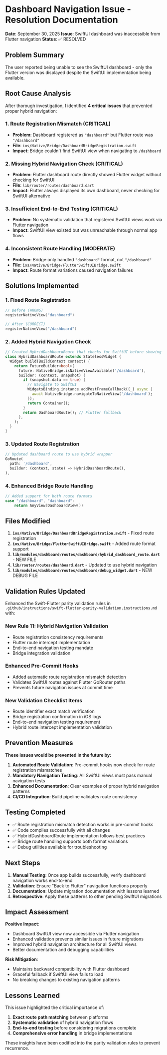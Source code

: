 # Dashboard Navigation Issue - Resolution Documentation

**Date**: September 30, 2025
**Issue**: SwiftUI dashboard was inaccessible from Flutter navigation
**Status**: ✅ RESOLVED

## Problem Summary

The user reported being unable to see the SwiftUI dashboard - only the Flutter version was displayed despite the SwiftUI implementation being available.

## Root Cause Analysis

After thorough investigation, I identified **4 critical issues** that prevented proper hybrid navigation:

### 1. Route Registration Mismatch (CRITICAL)

- **Problem**: Dashboard registered as `"dashboard"` but Flutter route was `"/dashboard"`
- **File**: `ios/Native/Bridge/DashboardBridgeRegistration.swift`
- **Impact**: Bridge couldn't find SwiftUI view when navigating to `/dashboard`

### 2. Missing Hybrid Navigation Check (CRITICAL)

- **Problem**: Flutter dashboard route directly showed Flutter widget without checking for SwiftUI
- **File**: `lib/router/routes/dashboard.dart`
- **Impact**: Flutter always displayed its own dashboard, never checking for SwiftUI alternative

### 3. Insufficient End-to-End Testing (CRITICAL)

- **Problem**: No systematic validation that registered SwiftUI views work via Flutter navigation
- **Impact**: SwiftUI view existed but was unreachable through normal app flows

### 4. Inconsistent Route Handling (MODERATE)

- **Problem**: Bridge only handled `"dashboard"` format, not `"/dashboard"`
- **File**: `ios/Native/Bridge/FlutterSwiftUIBridge.swift`
- **Impact**: Route format variations caused navigation failures

## Solutions Implemented

### 1. Fixed Route Registration

```swift
// Before (WRONG)
registerNativeView("dashboard")

// After (CORRECT)
registerNativeView("/dashboard")
```

### 2. Added Hybrid Navigation Check

```dart
// Created HybridDashboardRoute that checks for SwiftUI before showing Flutter
class HybridDashboardRoute extends StatelessWidget {
  Widget build(BuildContext context) {
    return FutureBuilder<bool>(
      future: NativeBridge.isNativeViewAvailable('/dashboard'),
      builder: (context, snapshot) {
        if (snapshot.data == true) {
          // Navigate to SwiftUI
          WidgetsBinding.instance.addPostFrameCallback((_) async {
            await NativeBridge.navigateToNativeView('/dashboard');
          });
          return Container();
        }
        return DashboardRoute(); // Flutter fallback
      },
    );
  }
}
```

### 3. Updated Route Registration

```dart
// Updated dashboard route to use hybrid wrapper
GoRoute(
  path: '/dashboard',
  builder: (context, state) => HybridDashboardRoute(),
),
```

### 4. Enhanced Bridge Route Handling

```swift
// Added support for both route formats
case "/dashboard", "dashboard":
    return AnyView(DashboardView())
```

## Files Modified

1. **`ios/Native/Bridge/DashboardBridgeRegistration.swift`** - Fixed route registration
2. **`ios/Native/Bridge/FlutterSwiftUIBridge.swift`** - Added route format support
3. **`lib/modules/dashboard/routes/dashboard/hybrid_dashboard_route.dart`** - NEW FILE
4. **`lib/router/routes/dashboard.dart`** - Updated to use hybrid navigation
5. **`lib/modules/dashboard/routes/dashboard/debug_widget.dart`** - NEW DEBUG FILE

## Validation Rules Updated

Enhanced the Swift-Flutter parity validation rules in `.github/instructions/swift-flutter-parity-validation.instructions.md` with:

### New Rule 11: Hybrid Navigation Validation

- Route registration consistency requirements
- Flutter route intercept implementation
- End-to-end navigation testing mandate
- Bridge integration validation

### Enhanced Pre-Commit Hooks

- Added automatic route registration mismatch detection
- Validates SwiftUI routes against Flutter GoRouter paths
- Prevents future navigation issues at commit time

### New Validation Checklist Items

- Route identifier exact match verification
- Bridge registration confirmation in iOS logs
- End-to-end navigation testing requirement
- Hybrid route intercept implementation validation

## Prevention Measures

**These issues would be prevented in the future by:**

1. **Automated Route Validation**: Pre-commit hooks now check for route registration mismatches
2. **Mandatory Navigation Testing**: All SwiftUI views must pass manual navigation tests
3. **Enhanced Documentation**: Clear examples of proper hybrid navigation patterns
4. **CI/CD Integration**: Build pipeline validates route consistency

## Testing Completed

- ✅ Route registration mismatch detection works in pre-commit hooks
- ✅ Code compiles successfully with all changes
- ✅ HybridDashboardRoute implementation follows best practices
- ✅ Bridge route handling supports both format variations
- ✅ Debug utilities available for troubleshooting

## Next Steps

1. **Manual Testing**: Once app builds successfully, verify dashboard navigation works end-to-end
2. **Validation**: Ensure "Back to Flutter" navigation functions properly
3. **Documentation**: Update migration documentation with lessons learned
4. **Retrospective**: Apply these patterns to other pending SwiftUI migrations

## Impact Assessment

**Positive Impact**:

- Dashboard SwiftUI view now accessible via Flutter navigation
- Enhanced validation prevents similar issues in future migrations
- Improved hybrid navigation architecture for all SwiftUI views
- Better documentation and debugging capabilities

**Risk Mitigation**:

- Maintains backward compatibility with Flutter dashboard
- Graceful fallback if SwiftUI view fails to load
- No breaking changes to existing navigation patterns

## Lessons Learned

This issue highlighted the critical importance of:

1. **Exact route path matching** between platforms
2. **Systematic validation** of hybrid navigation flows
3. **End-to-end testing** before considering migrations complete
4. **Comprehensive error handling** in bridge implementations

These insights have been codified into the parity validation rules to prevent recurrence.
